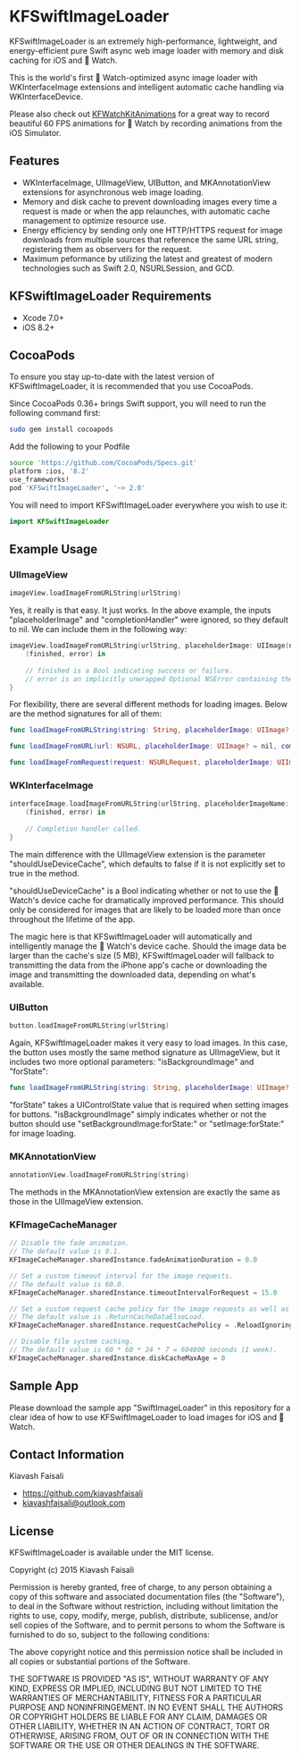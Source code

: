 # KFSwiftImageLoader

KFSwiftImageLoader is an extremely high-performance, lightweight, and energy-efficient pure Swift async web image loader with memory and disk caching for iOS and  Watch.

This is the world's first  Watch-optimized async image loader with WKInterfaceImage extensions and intelligent automatic cache handling via WKInterfaceDevice.

Please also check out [KFWatchKitAnimations](https://github.com/kiavashfaisali/KFWatchKitAnimations) for a great way to record beautiful 60 FPS animations for  Watch by recording animations from the iOS Simulator.

## Features
* WKInterfaceImage, UIImageView, UIButton, and MKAnnotationView extensions for asynchronous web image loading.
* Memory and disk cache to prevent downloading images every time a request is made or when the app relaunches, with automatic cache management to optimize resource use.
* Energy efficiency by sending only one HTTP/HTTPS request for image downloads from multiple sources that reference the same URL string, registering them as observers for the request.
* Maximum peformance by utilizing the latest and greatest of modern technologies such as Swift 2.0, NSURLSession, and GCD.

## KFSwiftImageLoader Requirements
* Xcode 7.0+
* iOS 8.2+

## CocoaPods
To ensure you stay up-to-date with the latest version of KFSwiftImageLoader, it is recommended that you use CocoaPods.

Since CocoaPods 0.36+ brings Swift support, you will need to run the following command first:
``` bash
sudo gem install cocoapods
```

Add the following to your Podfile
``` bash
source 'https://github.com/CocoaPods/Specs.git'
platform :ios, '8.2'
use_frameworks!
pod 'KFSwiftImageLoader', '~> 2.0'
```

You will need to import KFSwiftImageLoader everywhere you wish to use it:
``` swift
import KFSwiftImageLoader
```

## Example Usage
### UIImageView
``` swift
imageView.loadImageFromURLString(urlString)
```

Yes, it really is that easy. It just works.
In the above example, the inputs "placeholderImage" and "completionHandler" were ignored, so they default to nil.
We can include them in the following way:
``` swift
imageView.loadImageFromURLString(urlString, placeholderImage: UIImage(named: "KiavashFaisali")) {
    (finished, error) in
    
    // finished is a Bool indicating success or failure.
    // error is an implicitly unwrapped Optional NSError containing the error (if any) when finished is false.
}
```

For flexibility, there are several different methods for loading images.
Below are the method signatures for all of them:
``` swift
func loadImageFromURLString(string: String, placeholderImage: UIImage? = nil, completion: ((finished: Bool, error: NSError?) -> Void)? = nil)

func loadImageFromURL(url: NSURL, placeholderImage: UIImage? = nil, completion: ((finished: Bool, error: NSError?) -> Void)? = nil)

func loadImageFromRequest(request: NSURLRequest, placeholderImage: UIImage? = nil, completion: ((finished: Bool, error: NSError?) -> Void)? = nil)
```

### WKInterfaceImage
``` swift
interfaceImage.loadImageFromURLString(urlString, placeholderImageName: "KiavashFaisali", shouldUseDeviceCache: true) {
    (finished, error) in
    
    // Completion handler called.
}
```

The main difference with the UIImageView extension is the parameter "shouldUseDeviceCache", which defaults to false if it is not explicitly set to true in the method.

"shouldUseDeviceCache" is a Bool indicating whether or not to use the  Watch's device cache for dramatically improved performance. This should only be considered for images that are likely to be loaded more than once throughout the lifetime of the app.

The magic here is that KFSwiftImageLoader will automatically and intelligently manage the  Watch's device cache. Should the image data be larger than the cache's size (5 MB), KFSwiftImageLoader will fallback to transmitting the data from the iPhone app's cache or downloading the image and transmitting the downloaded data, depending on what's available.

### UIButton
``` swift
button.loadImageFromURLString(urlString)
```

Again, KFSwiftImageLoader makes it very easy to load images.
In this case, the button uses mostly the same method signature as UIImageView, but it includes two more optional parameters: "isBackgroundImage" and "forState":

``` swift
func loadImageFromURLString(string: String, placeholderImage: UIImage? = nil, forState controlState: UIControlState = .Normal, isBackgroundImage: Bool = false, completion: ((finished: Bool, error: NSError?) -> Void)? = nil)
```

"forState" takes a UIControlState value that is required when setting images for buttons.
"isBackgroundImage" simply indicates whether or not the button should use "setBackgroundImage:forState:" or "setImage:forState:" for image loading.

### MKAnnotationView
``` swift
annotationView.loadImageFromURLString(string)
```

The methods in the MKAnnotationView extension are exactly the same as those in the UIImageView extension.

### KFImageCacheManager
``` swift
// Disable the fade animation.
// The default value is 0.1.
KFImageCacheManager.sharedInstance.fadeAnimationDuration = 0.0

// Set a custom timeout interval for the image requests.
// The default value is 60.0.
KFImageCacheManager.sharedInstance.timeoutIntervalForRequest = 15.0

// Set a custom request cache policy for the image requests as well as the session's configuration.
// The default value is .ReturnCacheDataElseLoad.
KFImageCacheManager.sharedInstance.requestCachePolicy = .ReloadIgnoringLocalCacheData

// Disable file system caching.
// The default value is 60 * 60 * 24 * 7 = 604800 seconds (1 week).
KFImageCacheManager.sharedInstance.diskCacheMaxAge = 0
```

## Sample App
Please download the sample app "SwiftImageLoader" in this repository for a clear idea of how to use KFSwiftImageLoader to load images for iOS and  Watch.

## Contact Information
Kiavash Faisali
- https://github.com/kiavashfaisali
- kiavashfaisali@outlook.com

## License
KFSwiftImageLoader is available under the MIT license.

Copyright (c) 2015 Kiavash Faisali

Permission is hereby granted, free of charge, to any person obtaining a copy
of this software and associated documentation files (the "Software"), to deal
in the Software without restriction, including without limitation the rights
to use, copy, modify, merge, publish, distribute, sublicense, and/or sell
copies of the Software, and to permit persons to whom the Software is
furnished to do so, subject to the following conditions:

The above copyright notice and this permission notice shall be included in all
copies or substantial portions of the Software.

THE SOFTWARE IS PROVIDED "AS IS", WITHOUT WARRANTY OF ANY KIND, EXPRESS OR
IMPLIED, INCLUDING BUT NOT LIMITED TO THE WARRANTIES OF MERCHANTABILITY,
FITNESS FOR A PARTICULAR PURPOSE AND NONINFRINGEMENT. IN NO EVENT SHALL THE
AUTHORS OR COPYRIGHT HOLDERS BE LIABLE FOR ANY CLAIM, DAMAGES OR OTHER
LIABILITY, WHETHER IN AN ACTION OF CONTRACT, TORT OR OTHERWISE, ARISING FROM,
OUT OF OR IN CONNECTION WITH THE SOFTWARE OR THE USE OR OTHER DEALINGS IN THE
SOFTWARE.
